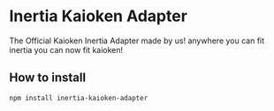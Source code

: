 # Inertia Kaioken Adapter
The Official Kaioken Inertia Adapter made by us! anywhere you can fit inertia you can now fit kaioken!

## How to install
```bash
npm install inertia-kaioken-adapter
```
